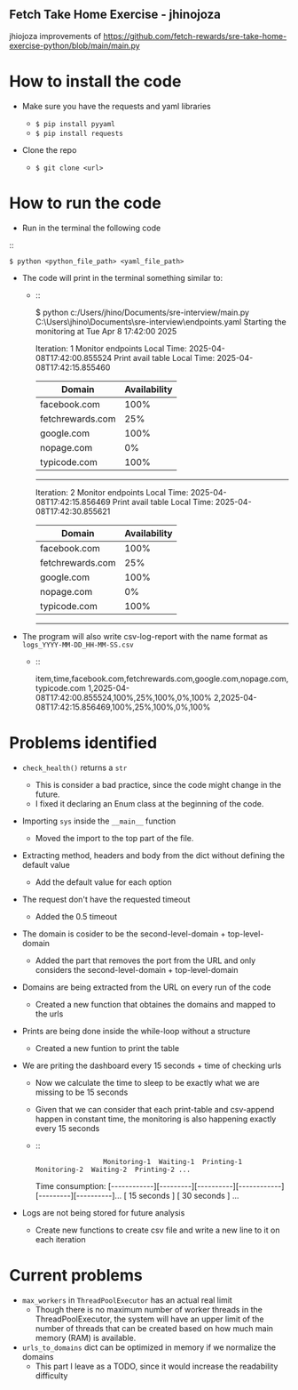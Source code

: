 Fetch Take Home Exercise -  jhinojoza
-----------------------------------------
jhiojoza improvements of https://github.com/fetch-rewards/sre-take-home-exercise-python/blob/main/main.py

How to install the code
=======================

- Make sure you have the requests and yaml libraries
    - `$ pip install pyyaml`
    - `$ pip install requests`

- Clone the repo
    - `$ git clone <url>`

How to run the code
===================

- Run in the terminal the following code

::

    $ python <python_file_path> <yaml_file_path>

- The code will print in the terminal something similar to:
    - ::

        $ python c:/Users/jhino/Documents/sre-interview/main.py C:\Users\jhino\Documents\sre-interview\endpoints.yaml
        Starting the monitoring at Tue Apr  8 17:42:00 2025

        Iteration: 1
        Monitor endpoints Local Time: 2025-04-08T17:42:00.855524
        Print avail table Local Time: 2025-04-08T17:42:15.855460

        Domain           | Availability
        -----------------|-------------
        facebook.com     |         100%
        fetchrewards.com |          25%
        google.com       |         100%
        nopage.com       |           0%
        typicode.com     |         100%

        ---

        Iteration: 2
        Monitor endpoints Local Time: 2025-04-08T17:42:15.856469
        Print avail table Local Time: 2025-04-08T17:42:30.855621

        Domain           | Availability
        -----------------|-------------
        facebook.com     |         100%
        fetchrewards.com |          25%
        google.com       |         100%
        nopage.com       |           0%
        typicode.com     |         100%

        ---

- The program will also write csv-log-report with the name format as `logs_YYYY-MM-DD_HH-MM-SS.csv`
    - ::

        item,time,facebook.com,fetchrewards.com,google.com,nopage.com,typicode.com
        1,2025-04-08T17:42:00.855524,100%,25%,100%,0%,100%
        2,2025-04-08T17:42:15.856469,100%,25%,100%,0%,100%

Problems identified
===================

- `check_health()` returns a `str`
    - This is consider a bad practice, since the code might change in the future.
    - I fixed it declaring an Enum class at the beginning of the code.

- Importing `sys` inside the `__main__` function
    - Moved the import to the top part of the file.

- Extracting method, headers and body from the dict without defining the default value
    - Add the default value for each option

- The request don't have the requested timeout
    - Added the 0.5 timeout

- The domain is cosider to be the second-level-domain + top-level-domain
    - Added the part that removes the port from the URL and only considers the
      second-level-domain + top-level-domain

- Domains are being extracted from the URL on every run of the code
    - Created a new function that obtaines the domains and mapped to the urls

- Prints are being done inside the while-loop without a structure
    - Created a new funtion to print the table

- We are priting the dashboard every 15 seconds + time of checking urls
    - Now we calculate the time to sleep to be exactly what we are missing to be 15 seconds
    - Given that we can consider that each print-table and csv-append happen in constant time,
      the monitoring is also happening exactly every 15 seconds
    - ::

                           Monitoring-1  Waiting-1  Printing-1  Monitoring-2  Waiting-2  Printing-2 ...
        Time consumption: [------------][---------][----------][------------][---------][----------]...
                          [ 15 seconds            ]
                          [ 30 seconds                                                 ]
                          ...

- Logs are not being stored for future analysis
    - Create new functions to create csv file and write a new line to it on each iteration

Current problems
================

- `max_workers` in `ThreadPoolExecutor` has an actual real limit
    - Though there is no maximum number of worker threads in the ThreadPoolExecutor,
      the system will have an upper limit of the number of threads that can be created
      based on how much main memory (RAM) is available.
- `urls_to_domains` dict can be optimized in memory if we normalize the domains
    - This part I leave as a TODO, since it would increase the readability difficulty

